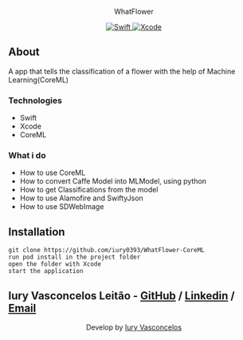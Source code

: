 <p align="center">WhatFlower</p>
<p align="center">
  <a href="https://developer.apple.com/swift/">
    <img src="https://img.shields.io/badge/Swift-5.6-orange?style=plastic&logo=Swift" alt="Swift" />
  </a>
  <a href="https://developer.apple.com/xcode/">
    <img src="https://img.shields.io/badge/Xcode-13.4.1-blue?style=plastic&logo=Xcode" alt="Xcode" />
  </a>
</p>

## About

A app that tells the classification of a flower with the help of Machine Learning(CoreML)

### Technologies

<ul>
    <li>Swift</li>
    <li>Xcode</li>
    <li>CoreML</li>
</ul>

### What i do

* How to use CoreML
* How to convert Caffe Model into MLModel, using python
* How to get Classifications from the model
* How to use Alamofire and SwiftyJson
* How to use SDWebImage

## Installation

```git
git clone https://github.com/iury0393/WhatFlower-CoreML
run pod install in the project folder
open the folder with Xcode
start the application
```

## Iury Vasconcelos Leitão - [GitHub](https://github.com/iury0393) / [Linkedin](https://www.linkedin.com/in/iury-vasconcelos-dev/) / [Email](mailto:iury0393@gmail.com)

<p align="center">Develop by <a href="https://github.com/iury0393">Iury Vasconcelos</a></p>